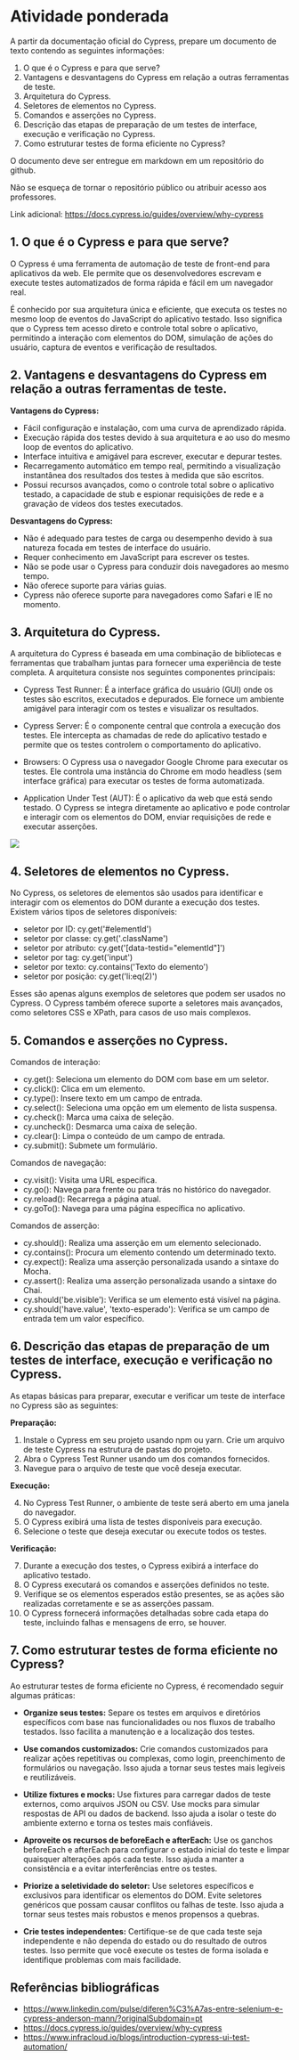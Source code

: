 # Atividade ponderada

A partir da documentação oficial do Cypress, prepare um documento de texto contendo as seguintes informações:

1. O que é o Cypress e para que serve?
2. Vantagens e desvantagens do Cypress em relação a outras ferramentas de teste.
3. Arquitetura do Cypress.
4. Seletores de elementos no Cypress.
5. Comandos e asserções no Cypress.
6. Descrição das etapas de preparação de um testes de interface, execução e verificação no Cypress.
7. Como estruturar testes de forma eficiente no Cypress?

O documento deve ser entregue em markdown em um repositório do github.

Não se esqueça de tornar o repositório público ou atribuir acesso aos professores.

Link adicional: https://docs.cypress.io/guides/overview/why-cypress

## 1. O que é o Cypress e para que serve?
O Cypress é uma ferramenta de automação de teste de front-end para aplicativos da web. Ele permite que os desenvolvedores escrevam e execute testes automatizados de forma rápida e fácil em um navegador real.

É conhecido por sua arquitetura única e eficiente, que executa os testes no mesmo loop de eventos do JavaScript do aplicativo testado. Isso significa que o Cypress tem acesso direto e controle total sobre o aplicativo, permitindo a interação com elementos do DOM, simulação de ações do usuário, captura de eventos e verificação de resultados.

## 2. Vantagens e desvantagens do Cypress em relação a outras ferramentas de teste.

**Vantagens do Cypress:**

- Fácil configuração e instalação, com uma curva de aprendizado rápida.
- Execução rápida dos testes devido à sua arquitetura e ao uso do mesmo loop de eventos do aplicativo.
- Interface intuitiva e amigável para escrever, executar e depurar testes.
- Recarregamento automático em tempo real, permitindo a visualização instantânea dos resultados dos testes à medida que são escritos.
- Possui recursos avançados, como o controle total sobre o aplicativo testado, a capacidade de stub e espionar requisições de rede e a gravação de vídeos dos testes executados.

**Desvantagens do Cypress:**
- Não é adequado para testes de carga ou desempenho devido à sua natureza focada em testes de interface do usuário.
- Requer conhecimento em JavaScript para escrever os testes.
- Não se pode usar o Cypress para conduzir dois navegadores ao mesmo tempo.
- Não oferece suporte para várias guias.
- Cypress não oferece suporte para navegadores como Safari e IE no momento.

## 3. Arquitetura do Cypress.

A arquitetura do Cypress é baseada em uma combinação de bibliotecas e ferramentas que trabalham juntas para fornecer uma experiência de teste completa. A arquitetura consiste nos seguintes componentes principais:

- Cypress Test Runner: É a interface gráfica do usuário (GUI) onde os testes são escritos, executados e depurados. Ele fornece um ambiente amigável para interagir com os testes e visualizar os resultados.

- Cypress Server: É o componente central que controla a execução dos testes. Ele intercepta as chamadas de rede do aplicativo testado e permite que os testes controlem o comportamento do aplicativo.

- Browsers: O Cypress usa o navegador Google Chrome para executar os testes. Ele controla uma instância do Chrome em modo headless (sem interface gráfica) para executar os testes de forma automatizada.

- Application Under Test (AUT): É o aplicativo da web que está sendo testado. O Cypress se integra diretamente ao aplicativo e pode controlar e interagir com os elementos do DOM, enviar requisições de rede e executar asserções.

<img src='./cypress-architecture.png'>

## 4. Seletores de elementos no Cypress.

No Cypress, os seletores de elementos são usados para identificar e interagir com os elementos do DOM durante a execução dos testes. Existem vários tipos de seletores disponíveis:

- seletor por ID: cy.get('#elementId')
- seletor por classe: cy.get('.className')
- seletor por atributo: cy.get('[data-testid="elementId"]')
- seletor por tag: cy.get('input')
- seletor por texto: cy.contains('Texto do elemento')
- seletor por posição: cy.get('li:eq(2)')

Esses são apenas alguns exemplos de seletores que podem ser usados no Cypress. O Cypress também oferece suporte a seletores mais avançados, como seletores CSS e XPath, para casos de uso mais complexos.

## 5. Comandos e asserções no Cypress.

Comandos de interação:

- cy.get(): Seleciona um elemento do DOM com base em um seletor.
- cy.click(): Clica em um elemento.
- cy.type(): Insere texto em um campo de entrada.
- cy.select(): Seleciona uma opção em um elemento de lista suspensa.
- cy.check(): Marca uma caixa de seleção.
- cy.uncheck(): Desmarca uma caixa de seleção.
- cy.clear(): Limpa o conteúdo de um campo de entrada.
- cy.submit(): Submete um formulário.

Comandos de navegação:

- cy.visit(): Visita uma URL específica.
- cy.go(): Navega para frente ou para trás no histórico do navegador.
- cy.reload(): Recarrega a página atual.
- cy.goTo(): Navega para uma página específica no aplicativo.

Comandos de asserção:

- cy.should(): Realiza uma asserção em um elemento selecionado.
- cy.contains(): Procura um elemento contendo um determinado texto.
- cy.expect(): Realiza uma asserção personalizada usando a sintaxe do Mocha.
- cy.assert(): Realiza uma asserção personalizada usando a sintaxe do Chai.
- cy.should('be.visible'): Verifica se um elemento está visível na página.
- cy.should('have.value', 'texto-esperado'): Verifica se um campo de entrada tem um valor específico.

## 6. Descrição das etapas de preparação de um testes de interface, execução e verificação no Cypress.

As etapas básicas para preparar, executar e verificar um teste de interface no Cypress são as seguintes:

**Preparação:**

1) Instale o Cypress em seu projeto usando npm ou yarn.
Crie um arquivo de teste Cypress na estrutura de pastas do projeto.
2) Abra o Cypress Test Runner usando um dos comandos fornecidos.
3) Navegue para o arquivo de teste que você deseja executar.

**Execução:**

4) No Cypress Test Runner, o ambiente de teste será aberto em uma janela do navegador.
5) O Cypress exibirá uma lista de testes disponíveis para execução.
6) Selecione o teste que deseja executar ou execute todos os testes.

**Verificação:**

7) Durante a execução dos testes, o Cypress exibirá a interface do aplicativo testado.
8) O Cypress executará os comandos e asserções definidos no teste.
9) Verifique se os elementos esperados estão presentes, se as ações são realizadas corretamente e se as asserções passam.
10) O Cypress fornecerá informações detalhadas sobre cada etapa do teste, incluindo falhas e mensagens de erro, se houver.


## 7. Como estruturar testes de forma eficiente no Cypress?

Ao estruturar testes de forma eficiente no Cypress, é recomendado seguir algumas práticas:

- **Organize seus testes:** Separe os testes em arquivos e diretórios específicos com base nas funcionalidades ou nos fluxos de trabalho testados. Isso facilita a manutenção e a localização dos testes.

- **Use comandos customizados:** Crie comandos customizados para realizar ações repetitivas ou complexas, como login, preenchimento de formulários ou navegação. Isso ajuda a tornar seus testes mais legíveis e reutilizáveis.

- **Utilize fixtures e mocks:** Use fixtures para carregar dados de teste externos, como arquivos JSON ou CSV. Use mocks para simular respostas de API ou dados de backend. Isso ajuda a isolar o teste do ambiente externo e torna os testes mais confiáveis.

- **Aproveite os recursos de beforeEach e afterEach:** Use os ganchos beforeEach e afterEach para configurar o estado inicial do teste e limpar quaisquer alterações após cada teste. Isso ajuda a manter a consistência e a evitar interferências entre os testes.

- **Priorize a seletividade do seletor:** Use seletores específicos e exclusivos para identificar os elementos do DOM. Evite seletores genéricos que possam causar conflitos ou falhas de teste. Isso ajuda a tornar seus testes mais robustos e menos propensos a quebras.

- **Crie testes independentes:** Certifique-se de que cada teste seja independente e não dependa do estado ou do resultado de outros testes. Isso permite que você execute os testes de forma isolada e identifique problemas com mais facilidade.

## Referências bibliográficas

- https://www.linkedin.com/pulse/diferen%C3%A7as-entre-selenium-e-cypress-anderson-mann/?originalSubdomain=pt
- https://docs.cypress.io/guides/overview/why-cypress
- https://www.infracloud.io/blogs/introduction-cypress-ui-test-automation/